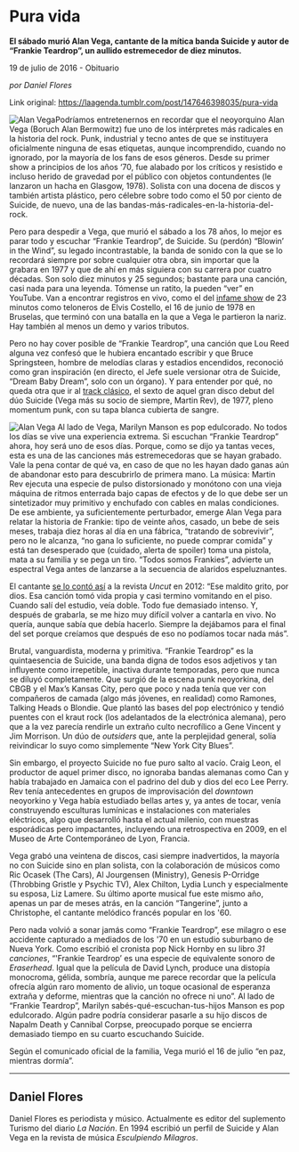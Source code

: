 # Pura vida

**El sábado murió Alan Vega, cantante de la mítica banda Suicide y autor de “Frankie Teardrop”, un aullido estremecedor de diez minutos.**

19 de julio de 2016 - Obituario

_por Daniel Flores_

Link original: https://laagenda.tumblr.com/post/147646398035/pura-vida

![Alan Vega](https://64.media.tumblr.com/6e78c312193b1f6af347adcc964f47c0/tumblr_inline_pk033cdj4c1t6q87u_500.jpg)Podríamos entretenernos en recordar que el neoyorquino Alan Vega (Boruch Alan Bermowitz) fue uno de los intérpretes más radicales en la historia del rock. Punk, industrial y tecno antes de que se instituyera oficialmente ninguna de esas etiquetas, aunque incomprendido, cuando no ignorado, por la mayoría de los fans de esos géneros. Desde su primer show a principios de los años ‘70, fue alabado por los críticos y resistido e incluso herido de gravedad por el público con objetos contundentes (le lanzaron un hacha en Glasgow, 1978). Solista con una docena de discos y también artista plástico, pero célebre sobre todo como el 50 por ciento de Suicide, de nuevo, una de las bandas-más-radicales-en-la-historia-del-rock.

Pero para despedir a Vega, que murió el sábado a los 78 años, lo mejor es parar todo y escuchar “Frankie Teardrop”, de Suicide. Su (perdón) “Blowin’ in the Wind”, su legado incontrastable, la banda de sonido con la que se lo recordará siempre por sobre cualquier otra obra, sin importar que la grabara en 1977 y que de ahí en más siguiera con su carrera por cuatro décadas. Son solo diez minutos y 25 segundos; bastante para una canción, casi nada para una leyenda. Tómense un ratito, la pueden “ver” en YouTube. Van a encontrar registros en vivo, como el del [infame show](https://youtu.be/VU4Qu3rlkWk) de 23 minutos como teloneros de Elvis Costello, el 16 de junio de 1978 en Bruselas, que terminó con una batalla en la que a Vega le partieron la nariz. Hay también al menos un demo y varios tributos.

Pero no hay cover posible de “Frankie Teardrop”, una canción que Lou Reed alguna vez confesó que le hubiera encantado escribir y que Bruce Springsteen, hombre de melodías claras y estadios encendidos, reconoció como gran inspiración (en directo, el Jefe suele versionar otra de Suicide, “Dream Baby Dream”, solo con un órgano). Y para entender por qué, no queda otra que ir al [track clásico](https://youtu.be/8_dXp0eF8s0), el sexto de aquel gran disco debut del dúo Suicide (Vega más su socio de siempre, Martin Rev), de 1977, pleno momentum punk, con su tapa blanca cubierta de sangre.

![Alan Vega](https://64.media.tumblr.com/1bb2e703aaf99b9419c8db08e7a6ac3a/tumblr_inline_pk033cby7k1t6q87u_500.jpg) Al lado de Vega, Marilyn Manson es pop edulcorado. No todos los días se vive una experiencia extrema. Si escuchan “Frankie Teardrop” ahora, hoy será uno de esos días. Porque, como se dijo ya tantas veces, esta es una de las canciones más estremecedoras que se hayan grabado. Vale la pena contar de qué va, en caso de que no les hayan dado ganas aún de abandonar esto para descubrirlo de primera mano. La música: Martin Rev ejecuta una especie de pulso distorsionado y monótono con una vieja máquina de ritmos enterrada bajo capas de efectos y de lo que debe ser un sintetizador muy primitivo y enchufado con cables en malas condiciones. De ese ambiente, ya suficientemente perturbador, emerge Alan Vega para relatar la historia de Frankie: tipo de veinte años, casado, un bebe de seis meses, trabaja diez horas al día en una fábrica, “tratando de sobrevivir”, pero no le alcanza, “no gana lo suficiente, no puede comprar comida” y está tan desesperado que (cuidado, alerta de spoiler) toma una pistola, mata a su familia y se pega un tiro. “Todos somos Frankies”, advierte un espectral Vega antes de lanzarse a la secuencia de alaridos espeluznantes.

El cantante [se lo contó así](http://www.uncut.co.uk/features/making-suicides-frankie-teardrop-84462) a la revista *Uncut* en 2012: “Ese maldito grito, por dios. Esa canción tomó vida propia y casi termino vomitando en el piso. Cuando salí del estudio, veía doble. Todo fue demasiado intenso. Y, después de grabarla, se me hizo muy difícil volver a cantarla en vivo. No quería, aunque sabía que debía hacerlo. Siempre la dejábamos para el final del set porque creíamos que después de eso no podíamos tocar nada más”.

Brutal, vanguardista, moderna y primitiva. “Frankie Teardrop” es la quintaesencia de Suicide, una banda digna de todos esos adjetivos y tan influyente como irrepetible, inactiva durante temporadas, pero que nunca se diluyó completamente. Que surgió de la escena punk neoyorkina, del CBGB y el Max’s Kansas City, pero que poco y nada tenía que ver con compañeros de camada (algo más jóvenes, en realidad) como Ramones, Talking Heads o Blondie. Que plantó las bases del pop electrónico y tendió puentes con el kraut rock (los adelantados de la electrónica alemana), pero que a la vez parecía rendirle un extraño culto necrofílico a Gene Vincent y Jim Morrison. Un dúo de *outsiders* que, ante la perplejidad general, solía reivindicar lo suyo como simplemente “New York City Blues”.

Sin embargo, el proyecto Suicide no fue puro salto al vacío. Craig Leon, el productor de aquel primer disco, no ignoraba bandas alemanas como Can y había trabajado en Jamaica con el padrino del dub y dios del eco Lee Perry. Rev tenía antecedentes en grupos de improvisación del *downtown* neoyorkino y Vega había estudiado bellas artes y, ya antes de tocar, venía construyendo esculturas lumínicas e instalaciones con materiales eléctricos, algo que desarrolló hasta el actual milenio, con muestras esporádicas pero impactantes, incluyendo una retrospectiva en 2009, en el Museo de Arte Contemporáneo de Lyon, Francia.

Vega grabó una veintena de discos, casi siempre inadvertidos, la mayoría no con Suicide sino en plan solista, con la colaboración de músicos como Ric Ocasek (The Cars), Al Jourgensen (Ministry), Genesis P-Orridge (Throbbing Gristle y Psychic TV), Alex Chilton, Lydia Lunch y especialmente su esposa, Liz Lamere. Su último aporte musical fue este mismo año, apenas un par de meses atrás, en la canción “Tangerine”, junto a Christophe, el cantante melódico francés popular en los '60.

Pero nada volvió a sonar jamás como “Frankie Teardrop”, ese milagro o ese accidente capturado a mediados de los '70 en un estudio suburbano de Nueva York. Como escribió el cronista pop Nick Hornby en su libro *31 canciones*, “'Frankie Teardrop’ es una especie de equivalente sonoro de *Eraserhead*. Igual que la película de David Lynch, produce una distopía monocroma, gélida, sombría, aunque me parece recordar que la película ofrecía algún raro momento de alivio, un toque ocasional de esperanza extraña y deforme, mientras que la canción no ofrece ni uno”. Al lado de “Frankie Teardrop”, Marilyn sabés-qué-escuchan-tus-hijos Manson es pop edulcorado. Algún padre podría considerar pasarle a su hijo discos de Napalm Death y Cannibal Corpse, preocupado porque se encierra demasiado tiempo en su cuarto escuchando Suicide.

Según el comunicado oficial de la familia, Vega murió el 16 de julio “en paz, mientras dormía”.

  




---

 Daniel Flores
--------------

 Daniel Flores es periodista y músico. Actualmente es editor del suplemento Turismo del diario *La Nación*. En 1994 escribió un perfil de Suicide y Alan Vega en la revista de música *Esculpiendo Milagros*. 

